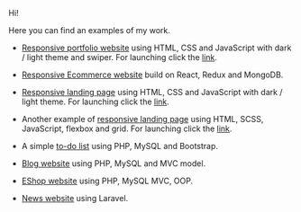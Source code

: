 Hi!

Here you can find an examples of my work.

* <a href="https://github.com/evg13ny/alexa-portfolio-website/" target="_blank">Responsive portfolio website</a> using HTML, CSS and JavaScript with dark / light theme and swiper. For launching click the <a href="https://evg13ny.github.io/alexa-portfolio-website/" target="_blank">link</a>.

* <a href="https://github.com/evg13ny/evroset/" target="_blank">Responsive Ecommerce website</a> build on React, Redux and MongoDB.

* <a href="https://github.com/evg13ny/restaurant-landing-page/" target="_blank">Responsive landing page</a> using HTML, CSS and JavaScript with dark / light theme. For launching click the <a href="https://evg13ny.github.io/restaurant-landing-page/" target="_blank">link</a>.

* Another example of <a href="https://github.com/evg13ny/easybank-landing-page/" target="_blank">responsive landing page</a> using HTML, SCSS, JavaScript, flexbox and grid. For launching click the <a href="https://evg13ny.github.io/easybank-landing-page/" target="_blank">link</a>.

* A simple <a href="https://github.com/evg13ny/to-do-list/" target="_blank">to-do list</a> using PHP, MySQL and Bootstrap.

* <a href="https://github.com/evg13ny/blog-website/" target="_blank">Blog website</a> using PHP, MySQL and MVC model.

* <a href="https://github.com/evg13ny/eshopper" target="_blank">EShop website</a> using PHP, MySQL MVC, OOP.

* <a href="https://github.com/evg13ny/magazine" target="_blank">News website</a> using Laravel.